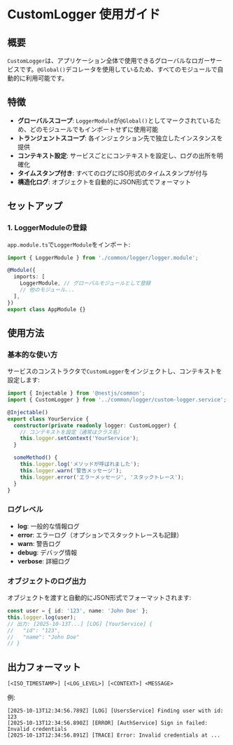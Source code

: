 # CustomLogger 使用ガイド

## 概要

`CustomLogger`は、アプリケーション全体で使用できるグローバルなロガーサービスです。`@Global()`デコレータを使用しているため、すべてのモジュールで自動的に利用可能です。

## 特徴

- **グローバルスコープ**: `LoggerModule`が`@Global()`としてマークされているため、どのモジュールでもインポートせずに使用可能
- **トランジェントスコープ**: 各インジェクション先で独立したインスタンスを提供
- **コンテキスト設定**: サービスごとにコンテキストを設定し、ログの出所を明確化
- **タイムスタンプ付き**: すべてのログにISO形式のタイムスタンプが付与
- **構造化ログ**: オブジェクトを自動的にJSON形式でフォーマット

## セットアップ

### 1. LoggerModuleの登録

`app.module.ts`で`LoggerModule`をインポート:

```typescript
import { LoggerModule } from './common/logger/logger.module';

@Module({
  imports: [
    LoggerModule, // グローバルモジュールとして登録
    // 他のモジュール...
  ],
})
export class AppModule {}
```

## 使用方法

### 基本的な使い方

サービスのコンストラクタで`CustomLogger`をインジェクトし、コンテキストを設定します:

```typescript
import { Injectable } from '@nestjs/common';
import { CustomLogger } from '../common/logger/custom-logger.service';

@Injectable()
export class YourService {
  constructor(private readonly logger: CustomLogger) {
    // コンテキストを設定（通常はクラス名）
    this.logger.setContext('YourService');
  }

  someMethod() {
    this.logger.log('メソッドが呼ばれました');
    this.logger.warn('警告メッセージ');
    this.logger.error('エラーメッセージ', 'スタックトレース');
  }
}
```

### ログレベル

- **log**: 一般的な情報ログ
- **error**: エラーログ（オプションでスタックトレースも記録）
- **warn**: 警告ログ
- **debug**: デバッグ情報
- **verbose**: 詳細ログ

### オブジェクトのログ出力

オブジェクトを渡すと自動的にJSON形式でフォーマットされます:

```typescript
const user = { id: '123', name: 'John Doe' };
this.logger.log(user);
// 出力: [2025-10-13T...] [LOG] [YourService] {
//   "id": "123",
//   "name": "John Doe"
// }
```

## 出力フォーマット

```
[<ISO_TIMESTAMP>] [<LOG_LEVEL>] [<CONTEXT>] <MESSAGE>
```

例:
```
[2025-10-13T12:34:56.789Z] [LOG] [UsersService] Finding user with id: 123
[2025-10-13T12:34:56.890Z] [ERROR] [AuthService] Sign in failed: Invalid credentials
[2025-10-13T12:34:56.891Z] [TRACE] Error: Invalid credentials at ...
```
